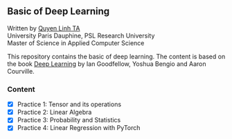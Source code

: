 ## Basic of Deep Learning

Written by [Quyen Linh TA](https://github.com/qlinhta) \
University Paris Dauphine, PSL Research University \
Master of Science in Applied Computer Science

This repository contains the basic of deep learning. The content is based on the book [Deep Learning](https://www.deeplearningbook.org/) by Ian Goodfellow, Yoshua Bengio and Aaron Courville.

### Content

- [x] Practice 1: Tensor and its operations
- [x] Practice 2: Linear Algebra
- [x] Practice 3: Probability and Statistics
- [x] Practice 4: Linear Regression with PyTorch